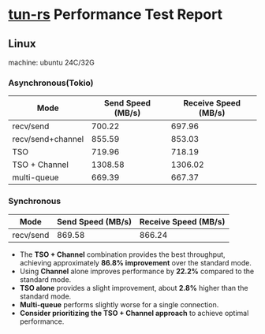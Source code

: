 # [tun-rs](https://github.com/tun-rs/tun-rs) Performance Test Report

## Linux

machine: ubuntu 24C/32G

### Asynchronous(Tokio)

| Mode              | Send Speed (MB/s) | Receive Speed (MB/s) |  
|-------------------|-------------------|----------------------|  
| recv/send         | 700.22            | 697.96               |  
| recv/send+channel | 855.59            | 853.03               |  
| TSO               | 719.96            | 718.19               |  
| TSO + Channel     | 1308.58           | 1306.02              |  
| multi-queue       | 669.39            | 667.37               |  

### Synchronous

| Mode      | Send Speed (MB/s) | Receive Speed (MB/s) |  
|-----------|-------------------|----------------------|  
| recv/send | 869.58            | 866.24               |  

- The **TSO + Channel** combination provides the best throughput, achieving approximately **86.8% improvement** over the
  standard mode.
- Using **Channel** alone improves performance by **22.2%** compared to the standard mode.
- **TSO alone** provides a slight improvement, about **2.8%** higher than the standard mode.
- **Multi-queue** performs slightly worse for a single connection.
- **Consider prioritizing the TSO + Channel approach** to achieve optimal performance.  
